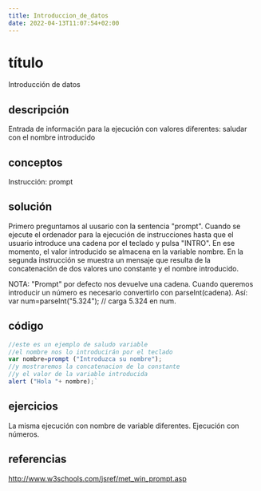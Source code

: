 ```yaml
---
title: Introduccion_de_datos
date: 2022-04-13T11:07:54+02:00
---
```


# título
Introducción de datos

## descripción
Entrada de información para la ejecución con valores diferentes: saludar con el nombre introducido

## conceptos
Instrucción: prompt

## solución
Primero preguntamos al uusario con la sentencia "prompt". 
Cuando se ejecute el ordenador para la ejecución de instrucciones hasta que el usuario introduce una cadena por el teclado y pulsa "INTRO".
En ese momento, el valor introducido se almacena en la variable nombre.
En la segunda instrucción se muestra un mensaje que resulta de la concatenación de dos valores uno constante y el nombre introducido.

NOTA: "Prompt" por defecto nos devuelve una cadena. Cuando queremos introducir un número es necesario convertirlo con parseInt(cadena).
Así:
var num=parseInt("5.324"); // carga 5.324 en num.

## código
```javascript
//este es un ejemplo de saludo variable
//el nombre nos lo introducirán por el teclado
var nombre=prompt ("Introduzca su nombre");
//y mostraremos la concatenacion de la constante
//y el valor de la variable introducida
alert ("Hola "+ nombre);`
```

## ejercicios
La misma ejecución con nombre de variable diferentes.
Ejecución con números.

## referencias
http://www.w3schools.com/jsref/met_win_prompt.asp
